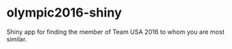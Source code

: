 # olympic2016-shiny
Shiny app for finding the member of Team USA 2016 to whom you are most similar.
